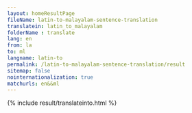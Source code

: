 ```yaml
---
layout: homeResultPage
fileName: latin-to-malayalam-sentence-translation
translatein: latin_to_malayalam
folderName : translate
lang: en
from: la
to: ml
langname: latin-to
permalink: /latin-to-malayalam-sentence-translation/result
sitemap: false
nointernationalization: true
matchurls: en&&ml
---
```

{% include result/translateinto.html %}

<script src="/js/result/translation.js" data-foldername="{{page.folderName}}" data-lang="{{page.lang}}"></script>
